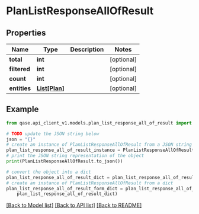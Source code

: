 # PlanListResponseAllOfResult


## Properties

Name | Type | Description | Notes
------------ | ------------- | ------------- | -------------
**total** | **int** |  | [optional] 
**filtered** | **int** |  | [optional] 
**count** | **int** |  | [optional] 
**entities** | [**List[Plan]**](Plan.md) |  | [optional] 

## Example

```python
from qase.api_client_v1.models.plan_list_response_all_of_result import PlanListResponseAllOfResult

# TODO update the JSON string below
json = "{}"
# create an instance of PlanListResponseAllOfResult from a JSON string
plan_list_response_all_of_result_instance = PlanListResponseAllOfResult.from_json(json)
# print the JSON string representation of the object
print(PlanListResponseAllOfResult.to_json())

# convert the object into a dict
plan_list_response_all_of_result_dict = plan_list_response_all_of_result_instance.to_dict()
# create an instance of PlanListResponseAllOfResult from a dict
plan_list_response_all_of_result_form_dict = plan_list_response_all_of_result.from_dict(
    plan_list_response_all_of_result_dict)
```
[[Back to Model list]](../README.md#documentation-for-models) [[Back to API list]](../README.md#documentation-for-api-endpoints) [[Back to README]](../README.md)


